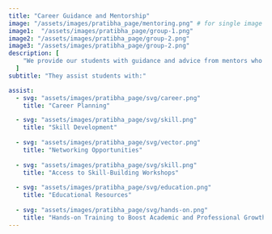 ```yaml
---
title: "Career Guidance and Mentorship"
image: "/assets/images/pratibha_page/mentoring.png" # for single image other wise set ""
image1:  "/assets/images/pratibha_page/group-1.png"
image2: "/assets/images/pratibha_page/group-2.png"
image3: "/assets/images/pratibha_page/group-2.png"
description: [
    "We provide our students with guidance and advice from mentors who are professionals in their field.",
  ]
subtitle: "They assist students with:"

assist:
  - svg: "assets/images/pratibha_page/svg/career.png"
    title: "Career Planning"

  - svg: "assets/images/pratibha_page/svg/skill.png"
    title: "Skill Development"
  
  - svg: "assets/images/pratibha_page/svg/vector.png"
    title: "Networking Opportunities"
  
  - svg: "assets/images/pratibha_page/svg/skill.png"
    title: "Access to Skill-Building Workshops"
  
  - svg: "assets/images/pratibha_page/svg/education.png"
    title: "Educational Resources"
  
  - svg: "assets/images/pratibha_page/svg/hands-on.png"
    title: "Hands-on Training to Boost Academic and Professional Growth"
---
```


